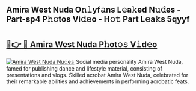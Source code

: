 ## Amira West Nuda O𝚗𝚕yf𝚊ns L𝚎a𝚔ed N𝚞𝚍es - Part-sp4 P𝚑𝚘tos Vi𝚍𝚎o - H𝚘𝚝 Part L𝚎a𝚔s 5qyyf

# <h2><a href="http://kf2vdy0.oniu.top/?m=Amira+West+Nuda">🔗👉 🔴 Amira West Nuda P𝚑ot𝚘𝚜 V𝚒d𝚎o</a></h2>

[![Amira West Nuda Nu𝚍e𝚜](https://i.imgur.com/0qMVB7G.gif)](http://kf2vdy0.oniu.top/?m=Amira+West+Nuda)
Social media personality Amira West Nuda, famed for publishing dance and lifestyle material, consisting of presentations and vlogs. Skilled acrobat Amira West Nuda, celebrated for their remarkable abilities and achievements in performing acrobatic feats.  
